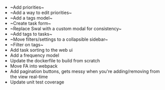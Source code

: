 - ~Add priorities~
- ~Add a way to edit priorities~
- ~Add a tags model~
- ~Create task form~
- ~Replace Swal with a custom modal for consistency~
- ~Add tags to tasks~
- ~Move filters/settings to a collapsible sidebar~
- ~Filter on tags~
- Add task sorting to the web ui
- Add a frequency model
- Update the dockerfile to build from scratch
- Move FA into webpack
- Add pagination buttons, gets messy when you're adding/removing from the view real-time
- Update unit test coverage
